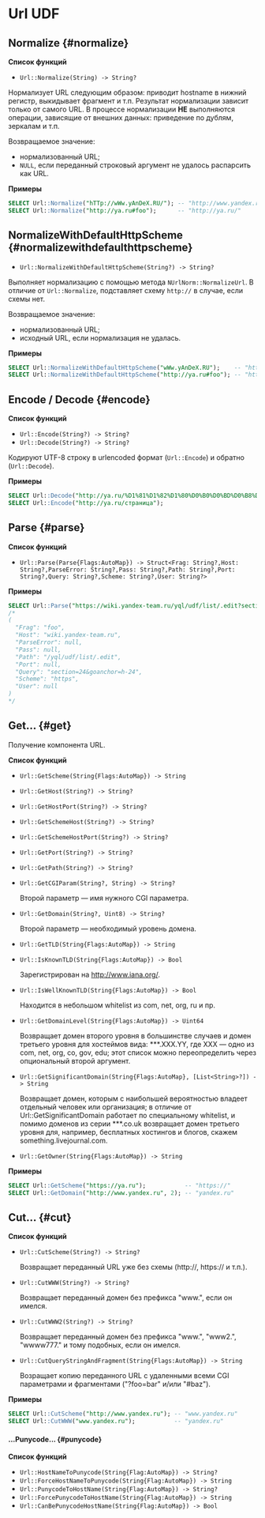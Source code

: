 # Url UDF

## Normalize {#normalize}

**Список функций**

* ```Url::Normalize(String) -> String?```

Нормализует URL следующим образом: приводит hostname в нижний регистр, выкидывает фрагмент и т.п.
Результат нормализации зависит только от самого URL. В процессе нормализации **НЕ** выполняются операции, зависящие от внешних данных: приведение по дублям, зеркалам и т.п.

Возвращаемое значение:

* нормализованный URL;
* `NULL`, если переданный строковый аргумент не удалось распарсить как URL.

**Примеры**

```sql
SELECT Url::Normalize("hTTp://wWw.yAnDeX.RU/"); -- "http://www.yandex.ru/"
SELECT Url::Normalize("http://ya.ru#foo");      -- "http://ya.ru/"
```

## NormalizeWithDefaultHttpScheme {#normalizewithdefaulthttpscheme}

* ```Url::NormalizeWithDefaultHttpScheme(String?) -> String?```

Выполняет нормализацию с помощью метода ```NUrlNorm::NormalizeUrl```. В отличие от `Url::Normalize`, подставляет схему ```http://``` в случае, если схемы нет.

Возвращаемое значение:

* нормализованный URL;
* исходный URL, если нормализация не удалась.

**Примеры**

```sql
SELECT Url::NormalizeWithDefaultHttpScheme("wWw.yAnDeX.RU");    -- "http://www.yandex.ru/"
SELECT Url::NormalizeWithDefaultHttpScheme("http://ya.ru#foo"); -- "http://ya.ru/"
```

## Encode / Decode {#encode}

**Список функций**

* ```Url::Encode(String?) -> String?```
* ```Url::Decode(String?) -> String?```

Кодируют UTF-8 строку в urlencoded формат (`Url::Encode`) и обратно (`Url::Decode`).

**Примеры**

```sql
SELECT Url::Decode("http://ya.ru/%D1%81%D1%82%D1%80%D0%B0%D0%BD%D0%B8%D1%86%D0%B0"); -- "http://ya.ru/страница"
SELECT Url::Encode("http://ya.ru/страница");                                         -- "http://ya.ru/%D1%81%D1%82%D1%80%D0%B0%D0%BD%D0%B8%D1%86%D0%B0"
```

## Parse {#parse}

**Список функций**

* ```Url::Parse(Parse{Flags:AutoMap}) -> Struct<Frag: String?,Host: String?,ParseError: String?,Pass: String?,Path: String?,Port: String?,Query: String?,Scheme: String?,User: String?>```

**Примеры**

```sql
SELECT Url::Parse("https://wiki.yandex-team.ru/yql/udf/list/.edit?section=24&goanchor=h-24#foo");
/*
(
  "Frag": "foo",
  "Host": "wiki.yandex-team.ru",
  "ParseError": null,
  "Pass": null,
  "Path": "/yql/udf/list/.edit",
  "Port": null,
  "Query": "section=24&goanchor=h-24",
  "Scheme": "https",
  "User": null
)
*/
```

## Get... {#get}

Получение компонента URL.

**Список функций**

* ```Url::GetScheme(String{Flags:AutoMap}) -> String```
* ```Url::GetHost(String?) -> String?```
* ```Url::GetHostPort(String?) -> String?```
* ```Url::GetSchemeHost(String?) -> String?```
* ```Url::GetSchemeHostPort(String?) -> String?```
* ```Url::GetPort(String?) -> String?```
* ```Url::GetPath(String?) -> String?```
* ```Url::GetCGIParam(String?, String) -> String?```

   Второй параметр — имя нужного CGI параметра.
* ```Url::GetDomain(String?, Uint8) -> String?```

   Второй параметр — необходимый уровень домена.
* ```Url::GetTLD(String{Flags:AutoMap}) -> String```
* ```Url::IsKnownTLD(String{Flags:AutoMap}) -> Bool```

   Зарегистрирован на http://www.iana.org/.
* ```Url::IsWellKnownTLD(String{Flags:AutoMap}) -> Bool```

   Находится в небольшом whitelist из com, net, org, ru и пр.
* ```Url::GetDomainLevel(String{Flags:AutoMap}) -> Uint64```

   Возвращает домен второго уровня в большинстве случаев и домен третьего уровня для хостеймов вида: ***.XXX.YY, где XXX — одно из com, net, org, co, gov, edu; этот список можно переопределить через опциональный второй аргумент.
* ```Url::GetSignificantDomain(String{Flags:AutoMap}, [List<String>?]) -> String```

   Возвращает домен, которым с наибольшей вероятностью владеет отдельный человек или организация; в отличие от Url::GetSignificantDomain работает по специальному whitelist, и помимо доменов из серии ***.co.uk возвращает домен третьего уровня для, например, бесплатных хостингов и блогов, скажем something.livejournal.com.
* ```Url::GetOwner(String{Flags:AutoMap}) -> String```

**Примеры**

```sql
SELECT Url::GetScheme("https://ya.ru");           -- "https://"
SELECT Url::GetDomain("http://www.yandex.ru", 2); -- "yandex.ru"
```

## Cut... {#cut}

**Список функций**

* ```Url::CutScheme(String?) -> String?```

    Возвращает переданный URL уже без схемы (http://, https:// и т.п.).
* ```Url::CutWWW(String?) -> String?```

   Возвращает переданный домен без префикса "www.", если он имелся.
* ```Url::CutWWW2(String?) -> String?```

   Возвращает переданный домен без префикса "www.", "www2.", "wwww777." и тому подобных, если он имелся.
* ```Url::CutQueryStringA­ndFragment(String{Flags:AutoMap}) -> String```

   Возращает копию переданного URL с удаленными всеми CGI параметрами и фрагментами ("?foo=bar" и/или "#baz").

**Примеры**

```sql
SELECT Url::CutScheme("http://www.yandex.ru"); -- "www.yandex.ru"
SELECT Url::CutWWW("www.yandex.ru");           -- "yandex.ru"
```

#### ...Punycode... {#punycode}

**Список функций**

* ```Url::HostNameToPunycode(String{Flag:AutoMap}) -> String?```
* ```Url::ForceHostNameToPunycode(String{Flag:AutoMap}) -> String```
* ```Url::PunycodeToHostName(String{Flag:AutoMap}) -> String?```
* ```Url::ForcePunycodeToHostName(String{Flag:AutoMap}) -> String```
* ```Url::CanBePunycodeHostName(String{Flag:AutoMap}) -> Bool```

